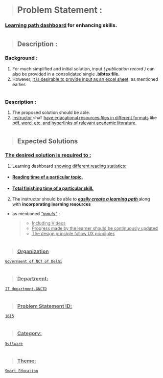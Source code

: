 > # Problem Statement :

### <u><strong>Learning path dashboard</strong></u> for enhancing skills.

#

> ## Description :

### Background :

1. For much simplified and initial solution, input _( publication record )_ can also be provided in a consolidated single <strong>.bibtex file.</strong>
2. However, <u>it is desirable to provide input as an excel sheet</u>, as mentioned earlier.

#

### Description :

1. The proposed solution should be able.
2. <u>Instructor</u> shall <u>have educational resources files in different formats</u> like <u> pdf, word, etc. and hyperlinks of relevant academic literature.</u>

#

> ## Expected Solutions

### <u>The desired solution is required to :</u>

1. Learning dashboard <u>showing different reading statistics:</u>

- #### <u>Reading time of a particular topic.</u>
- #### <u>Total finishing time of a particular skill.</u>

2. The instructor should be able to **_<u>easily create a learning path </u>_** along with **incorporating learning resources**

- as mentioned <u>_"inputs"_</u> :
  > - <u>Including Videos
  > - <u>Progress made by the learner should be continuously updated
  > - <u>The design principle follow UX principles

#

> ### Organization

    Government of NCT of Delhi

#

> ### Department:

    IT department,GNCTD

#

> ### Problem Statement ID:

    1615

#

> ### Category:

    Software

#

> ### Theme:

    Smart Education

#
